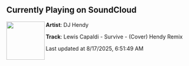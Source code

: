 ## Currently Playing on SoundCloud

[<img align="left" width="100" src="https://i1.sndcdn.com/artworks-GzmBZhIFowa0REEA-vlEtgA-t500x500.png">](https://soundcloud.com/hendy2017/lewis-capaldi-survive-cover-hendy-remix)

**Artist**: DJ Hendy 

**Track**: Lewis Capaldi - Survive - (Cover) Hendy Remix

Last updated at 8/17/2025, 6:51:49 AM
